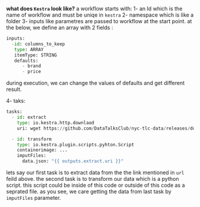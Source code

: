 **what does `Kestra` look like?**
a workflow starts with: 
1- an Id which is the name of workflow and must be uniqe in `kestra` 
2- namespace which is like a folder
3- inputs like parametres are passed to workflow at the start point. at the below, we define an array with 2 fields :
```python
inputs:
  -id: columns_to_keep
   type: ARRAY
   itemType: STRING
   defaults:
      - brand
      - price
```
during execution, we can change the values of defaults and get different result.

4- taks: 
```python
tasks:
  - id: extract
    type: io.kestra.http.downlaod
    uri: wget https://github.com/DataTalksClub/nyc-tlc-data/releases/download/green/green_tripdata_2019-10.csv.gz

  - id: transform
    type: io.kestra.plugin.scripts.pyhton.Script
    containerimage: ...
    imputFiles:
      data.json: "{{ outputs.extract.uri }}"
```
lets say our first task is to extract data from the the link mentioned in `url` feild above. the second task is to transform our data which is a python script. this script could be inside of this code or outside of this code as a seprated file. as you see, we care getting the data from last task by `imputFiles` parameter. 
